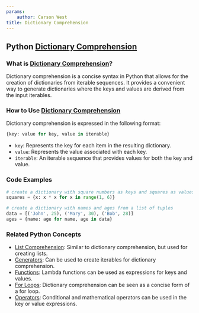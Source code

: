 ```yaml
---
params:
	author: Carson West
title: Dictionary Comprehension
--- 
```

## Python [Dictionary Comprehension](./../dictionary-comprehension/)

### What is [Dictionary Comprehension](./../dictionary-comprehension/)?
Dictionary comprehension is a concise syntax in Python that allows for the creation of dictionaries from iterable sequences. It provides a convenient way to generate dictionaries where the keys and values are derived from the input iterables.

### How to Use [Dictionary Comprehension](./../dictionary-comprehension/)
Dictionary comprehension is expressed in the following format:

```python
{key: value for key, value in iterable}
```

- `key`: Represents the key for each item in the resulting dictionary.
- `value`: Represents the value associated with each key.
- `iterable`: An iterable sequence that provides values for both the key and value.

### Code Examples
```python
# create a dictionary with square numbers as keys and squares as values
squares = {x: x * x for x in range(1, 6)}

# create a dictionary with names and ages from a list of tuples
data = [('John', 25), ('Mary', 30), ('Bob', 28)]
ages = {name: age for name, age in data}
```

### Related Python Concepts
- [List Comprehension](./../list-comprehension/): Similar to dictionary comprehension, but used for creating lists.
- [Generators](./../generators/): Can be used to create iterables for dictionary comprehension.
- [Functions](./../functions/): Lambda functions can be used as expressions for keys and values.
- [For Loops](./../for-loops/): Dictionary comprehension can be seen as a concise form of a for loop.
- [Operators](./../operators/): Conditional and mathematical operators can be used in the key or value expressions.